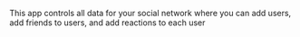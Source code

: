 This app controls all data for your social network where you can add users, add friends to users, and add reactions to each user

